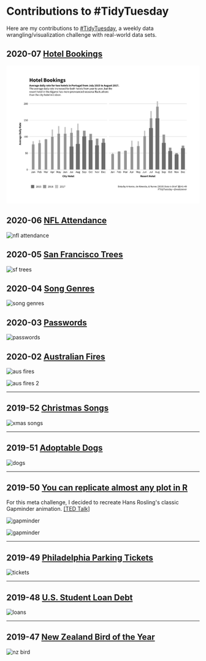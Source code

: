 # Contributions to #TidyTuesday

Here are my contributions to [#TidyTuesday](https://github.com/rfordatascience/tidytuesday), a weekly data wrangling/visualization challenge with real-world data sets.

## 2020-07 [Hotel Bookings](https://www.sciencedirect.com/science/article/pii/S2352340918315191#bib5)

![hotels](https://raw.githubusercontent.com/jwatzek/tidytuesday/master/plots/2020-07_hotels.png)

## 2020-06 [NFL Attendance](https://www.casino.org/record-and-attendance/)

![nfl attendance](https://raw.githubusercontent.com/jwatzek/tidytuesday/master/plots/2020-06_nfl_attendance.png)

## 2020-05 [San Francisco Trees](https://www.sfweekly.com/news/feature/trees-of-life/)

![sf trees](https://raw.githubusercontent.com/jwatzek/tidytuesday/master/plots/2020-05_sf_trees.png)

## 2020-04 [Song Genres](https://www.kaylinpavlik.com/classifying-songs-genres/)

![song genres](https://raw.githubusercontent.com/jwatzek/tidytuesday/master/plots/2020-04_song_genres.png)

## 2020-03 [Passwords](https://wiki.skullsecurity.org/Passwords)

![passwords](https://raw.githubusercontent.com/jwatzek/tidytuesday/master/plots/2020-03_passwords.png)

## 2020-02 [Australian Fires](https://www.nytimes.com/interactive/2020/01/02/climate/australia-fires-map.html)

![aus fires](https://raw.githubusercontent.com/jwatzek/tidytuesday/master/plots/2020-02_aus_fires.png)

![aus fires 2](https://raw.githubusercontent.com/jwatzek/tidytuesday/master/plots/2020-02_aus_fires2.png)

***

## 2019-52 [Christmas Songs](https://adashofdata.com/2014/12/21/how-christmas-songs-have-evolved-over-time/)

![xmas songs](https://raw.githubusercontent.com/jwatzek/tidytuesday/master/plots/2019-52_xmas_songs.png)

***

## 2019-51 [Adoptable Dogs](https://pudding.cool/2019/10/shelters/)

![dogs](https://raw.githubusercontent.com/jwatzek/tidytuesday/master/plots/2019-51_dogs.png)

***

## 2019-50 [You can replicate almost any plot in R](https://simplystatistics.org/2019/08/28/you-can-replicate-almost-any-plot-with-ggplot2/)

For this meta challenge, I decided to recreate Hans Rosling's classic Gapminder animation. [[TED Talk]](https://www.ted.com/talks/hans_rosling_the_best_stats_you_ve_ever_seen)

![gapminder](https://raw.githubusercontent.com/jwatzek/tidytuesday/master/plots/2019-50_gapminder.gif)

![gapminder](https://raw.githubusercontent.com/jwatzek/tidytuesday/master/plots/2019-50_gapminder_static.png)

***

## 2019-49 [Philadelphia Parking Tickets](https://www.opendataphilly.org/dataset/parking-violations)

![tickets](https://raw.githubusercontent.com/jwatzek/tidytuesday/master/plots/2019-49_tickets_both.png)

***

## 2019-48 [U.S. Student Loan Debt](https://studentaid.ed.gov/sa/about/data-center/student/default)

![loans](https://raw.githubusercontent.com/jwatzek/tidytuesday/master/plots/2019-48_loans.png)

***

## 2019-47 [New Zealand Bird of the Year](https://www.forestandbird.org.nz/)

![nz bird](https://raw.githubusercontent.com/jwatzek/tidytuesday/master/plots/2019-47_nz_bird.png)

